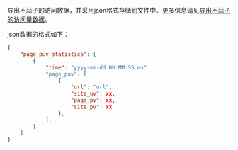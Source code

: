 导出不蒜子的访问数据，并采用json格式存储到文件中。更多信息请见[导出不蒜子的访问量数据](https://pkemb.com/2021/07/export-busuanzi-data/)。

json数据的格式如下：

```json
{
    "page_puv_statistics": [
        {
            "time": "yyyy-mm-dd HH:MM:SS.ms"
            "page_puv": [
                {
                    "url": "url",
                    "site_uv": xx,
                    "page_pv": xx,
                    "site_pv": xx
                },
            ],
        }
    ]
}
```

